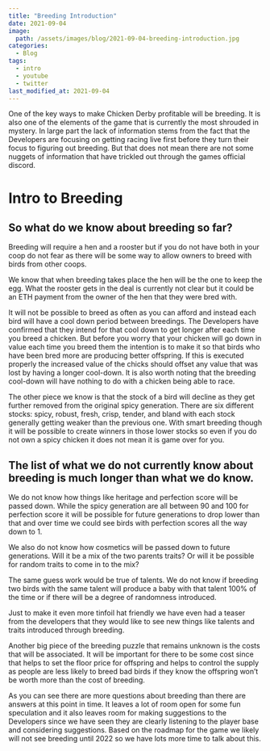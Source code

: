 ```yaml
---
title: "Breeding Introduction"
date: 2021-09-04
image: 
  path: /assets/images/blog/2021-09-04-breeding-introduction.jpg
categories:
  - Blog
tags:
  - intro
  - youtube
  - twitter
last_modified_at: 2021-09-04
---
```


One of the key ways to make Chicken Derby profitable will be breeding. It is also one of the elements of the game that is currently the most shrouded in mystery. In large part the lack of information stems from the fact that the Developers are focusing on getting racing live first before they turn their focus to figuring out breeding. But that does not mean there are not some nuggets of information that have trickled out through the games official discord.

<!--more-->

# Intro to Breeding

## So what do we know about breeding so far?

Breeding will require a hen and a rooster but if you do not have both in your coop do not fear as there will be some way to allow owners to breed with birds from other coops.

We know that when breeding takes place the hen will be the one to keep the egg.  What the rooster gets in the deal is currently not clear but it could be an ETH payment from the owner of the hen that they were bred with.

It will not be possible to breed as often as you can afford and instead each bird will have a cool down period between breedings. The Developers have confirmed that they intend for that cool down to get longer after each time you breed a chicken. But before you worry that your chicken will go down in value each time you breed them the intention is to make it so that birds who have been bred more are producing better offspring. If this is executed properly the increased value of the chicks should offset any value that was lost by having a longer cool-down. It is also worth noting that the breeding cool-down will have nothing to do with a chicken being able to race.

The other piece we know is that the stock of a bird will decline as they get further removed from the original spicy generation. There are six different stocks: spicy, robust, fresh, crisp, tender, and bland with each stock generally getting weaker than the previous one. With smart breeding though it will be possible to create winners in those lower stocks so even if you do not own a spicy chicken it does not mean it is game over for you.

## The list of what we do not currently know about breeding is much longer than what we do know.

We do not know how things like heritage and perfection score will be passed down. While the spicy generation are all between 90 and 100 for perfection score it will be possible for future generations to drop lower than that and over time we could see birds with perfection scores all the way down to 1.

We also do not know how cosmetics will be passed down to future generations. Will it be a mix of the two parents traits? Or will it be possible for random traits to come in to the mix? 

The same guess work would be true of talents. We do not know if breeding two birds with the same talent will produce a baby with that talent 100% of the time or if there will be a degree of randomness introduced. 

Just to make it even more tinfoil hat friendly we have even had a teaser from the developers that they would like to see new things like talents and traits introduced through breeding. 

Another big piece of the breeding puzzle that remains unknown is the costs that will be associated. It will be important for there to be some cost since that helps to set the floor price for offspring and helps to control the supply as people are less likely to breed bad birds if they know the offspring won’t be worth more than the cost of breeding.

As you can see there are more questions about breeding than there are answers at this point in time. It leaves a lot of room open for some fun speculation and it also leaves room for making suggestions to the Developers since we have seen they are clearly listening to the player base and considering suggestions. Based on the roadmap for the game we likely will not see breeding until 2022 so we have lots more time to talk about this.